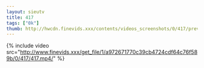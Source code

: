 ```yaml
--- 
layout: sieutv
title: 417
tags: ["0k"]
thumb: http://hwcdn.finevids.xxx/contents/videos_screenshots/0/417/preview.mp4.jpg
---
```

{% include video src="http://www.finevids.xxx/get_file/1/a972671770c39cb4724cdf64c76f589b/0/417/417.mp4/" %} 
